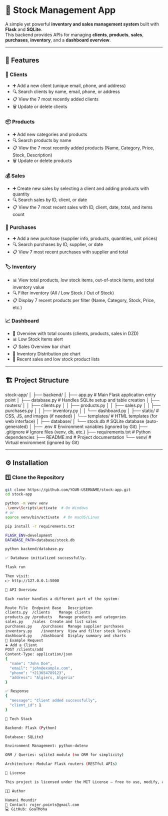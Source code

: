 # 🧾 Stock Management App

A simple yet powerful **inventory and sales management system** built with **Flask** and **SQLite**.  
This backend provides APIs for managing **clients**, **products**, **sales**, **purchases**, **inventory**, and a **dashboard overview**.

---

## 🚀 Features

### 🧍 Clients
- ➕ Add a new client (unique email, phone, and address)
- 🔍 Search clients by name, email, phone, or address
- 📋 View the 7 most recently added clients
- 🗑️ Update or delete clients

### 📦 Products
- ➕ Add new categories and products
- 🔍 Search products by name
- 📋 View the 7 most recently added products (Name, Category, Price, Stock, Description)
- 🗑️ Update or delete products

### 💰 Sales
- ➕ Create new sales by selecting a client and adding products with quantity
- 🔍 Search sales by ID, client, or date
- 📋 View the 7 most recent sales with ID, client, date, total, and items count

### 🧾 Purchases
- ➕ Add a new purchase (supplier info, products, quantities, unit prices)
- 🔍 Search purchases by ID, supplier, or date
- 📋 View 7 most recent purchases with supplier and total

### 🏷️ Inventory
- 📊 View total products, low stock items, out-of-stock items, and total inventory value
- 🔍 Filter inventory (All / Low Stock / Out of Stock)
- 📋 Display 7 recent products per filter (Name, Category, Stock, Price, etc.)

### 📈 Dashboard
- 🧠 Overview with total counts (clients, products, sales in DZD)
- 📊 Low Stock Items alert
- 📋 Sales Overview bar chart
- 🎯 Inventory Distribution pie chart
- 🧾 Recent sales and low stock product lists

---

## 🏗️ Project Structure

stock-app/
│
├── backend/
│ ├── app.py # Main Flask application entry point
│ ├── database.py # Handles SQLite setup and table creation
│ ├── routers/
│ │ ├── clients.py
│ │ ├── products.py
│ │ ├── sales.py
│ │ ├── purchases.py
│ │ ├── inventory.py
│ │ └── dashboard.py
│ ├── static/ # CSS, JS, and images (if needed)
│ └── templates/ # HTML templates (for web interface)
│
├── database/
│ └── stock.db # SQLite database (auto-generated)
│
├── .env # Environment variables (ignored by Git)
├── .gitignore # Ignore files (venv, db, etc.)
├── requirements.txt # Python dependencies
├── README.md # Project documentation
└── venv/ # Virtual environment (ignored by Git)

---

## ⚙️ Installation

### 1️⃣ Clone the Repository

```bash
git clone https://github.com/YOUR-USERNAME/stock-app.git
cd stock-app

python -m venv venv
.\venv\Scripts\activate  # On Windows
# or
source venv/bin/activate  # On macOS/Linux

pip install -r requirements.txt

FLASK_ENV=development
DATABASE_PATH=database/stock.db

python backend/database.py

✅ Database initialized successfully.

flask run

Then visit:
👉 http://127.0.0.1:5000

📡 API Overview

Each router handles a different part of the system:

Route File	Endpoint Base	Description
clients.py	/clients	Manage clients
products.py	/products	Manage products and categories
sales.py	/sales	Create and list sales
purchases.py	/purchases	Manage supplier purchases
inventory.py	/inventory	View and filter stock levels
dashboard.py	/dashboard	Display summary and charts
🧠 Example Request
➕ Add a Client
POST /clients/add
Content-Type: application/json
{
  "name": "John Doe",
  "email": "john@example.com",
  "phone": "+213654789123",
  "address": "Algiers, Algeria"
}

✅ Response
{
  "message": "Client added successfully",
  "client_id": 1
}

🧰 Tech Stack

Backend: Flask (Python)

Database: SQLite3

Environment Management: python-dotenv

ORM / Queries: sqlite3 module (no ORM for simplicity)

Architecture: Modular Flask routers (RESTful APIs)

📜 License

This project is licensed under the MIT License — free to use, modify, and share.

👨‍💻 Author

Hamani Moundir
📧 Contact: rojer.points@gmail.com
💻 GitHub: GoaTMoha
